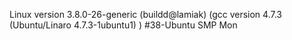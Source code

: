 Linux version 3.8.0-26-generic (buildd@lamiak) (gcc version 4.7.3 (Ubuntu/Linaro 4.7.3-1ubuntu1) ) #38-Ubuntu SMP Mon